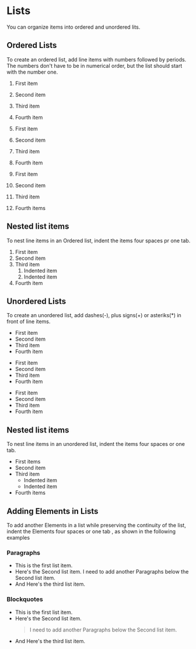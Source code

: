 # Lists
You can organize items into ordered and unordered lits.

## Ordered Lists
To create  an ordered list, add line items with numbers followed by periods. The numbers don't have to be in numerical order, but the list should start with the number one.

1. First item
2. Second item
3. Third item
4. Fourth item

1. First item
1. Second item
1. Third item
1. Fourth item

1. First item
8. Second item
3. Third item
5. Fourth items

## Nested list items
To nest line items in an Ordered list, indent the items four spaces pr one tab.
1. First item
2. Second item
3. Third item
    1. Indented item
    2. Indented item
4. Fourth item


## Unordered Lists
To create an unordered list, add dashes(-), plus signs(+) or asteriks(*) in front of line items.

- First item
- Second item
- Third item
- Fourth item

* First item
* Second item
* Third item
* Fourth item


+ First item
+ Second item
+ Third item
+ Fourth item

## Nested list items
To nest line items in an unordered list, indent the items four spaces or one tab.
- First items
- Second item
- Third item
    - Indented item
    - Indented item
- Fourth items

## Adding Elements in Lists
To add another Elements in a list while preserving the continuity of the list, indent the Elements four spaces or one tab , as shown in the following examples

###  Paragraphs

* This is the first list item.
* Here's the Second list item.
    I need to add another Paragraphs below the Second list item.
* And Here's the third list item.

### Blockquotes
* This is the first list item.
* Here's the Second list item.
    > I need to add another Paragraphs below the Second list item.
* And Here's the third list item.
